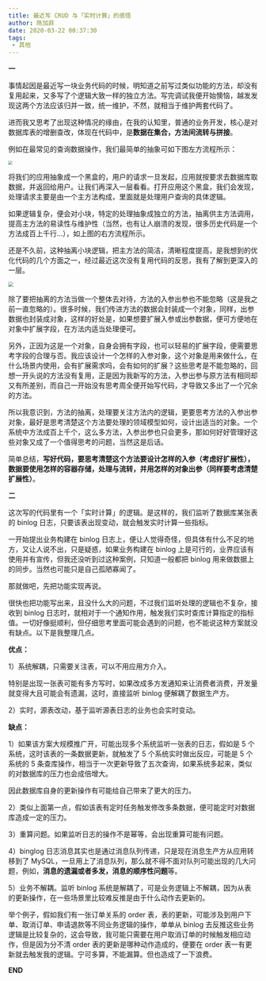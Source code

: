 ```yaml
---
title: 最近写 CRUD 与「实时计算」的感悟
author: 陈加菲
date: 2020-03-22 00:37:30
tags:
 - 其他
---
```


**一**

事情起因是最近写一块业务代码的时候，明知道之前写过类似功能的方法，却没有复用起来，又多写了个逻辑大致一样的独立方法。写完调试我便开始懊恼，越发发现这两个方法应该归并一致，统一维护，不然，就相当于维护两套代码了。

进而我又思考了出现这种情况的缘由，在我的认知里，普通的业务开发，核心是对数据库表的增删查改，体现在代码中，是**数据在集合，方法间流转与拼接**。

例如在最常见的查询数据操作，我们最简单的抽象可如下图左方流程所示：

<img src="https://jluncc-blog.oss-cn-hangzhou.aliyuncs.com/images/thinking-about-recent-work/ordinary-process.png" style="zoom:50%;" />

将我们的应用抽象成一个黑盒的，用户的请求一旦发起，应用就按要求去数据库取数据，并返回给用户。让我们再深入一层看看。打开应用这个黑盒，我们会发现，处理请求主要是由一个主方法构成，里面就是处理用户查询的具体逻辑。

如果逻辑复杂，便会对小块，特定的处理抽象成独立的方法，抽离供主方法调用，提高主方法的易读性与维护性（当然，也有让人崩溃的发现，很多历史代码是一个方法成百上千行...），如上图的右方流程所示。

还是不久前，这种抽离小块逻辑，把主方法的简洁，清晰程度提高，是我想到的优化代码的几个方面之一，经过最近这次没有复用代码的反思，我有了解到更深入的一层。

<img src="https://jluncc-blog.oss-cn-hangzhou.aliyuncs.com/images/thinking-about-recent-work/in-out-parameter.png" style="zoom:60%;" />

除了要把抽离的方法当做一个整体去对待，方法的入参出参也不能忽略（这是我之前一直忽略的）。很多时候，我们传进方法的数据会封装成一个对象，同样，出参数据也封装成对象，这样的好处是，如果想要扩展入参或出参数据，便可方便地在对象中扩展字段，在方法内适当处理便可。

另外，正因为这是一个对象，自身会拥有字段，也可以轻易的扩展字段，便需要思考字段的合理与否。我应该设计一个怎样的入参对象，这个对象是用来做什么，在什么场景内使用，会有扩展需求吗，会有如何的扩展？这些思考是不能忽略的，回想一开头说的方法没有复用，正是因为我新写的方法，入参出参与原方法有相同却又有所差别，而自己一开始没有思考周全便开始写代码，才导致又多出了一个冗余的方法。

所以我意识到，方法的抽离，处理要关注方法内的逻辑，更要思考方法的入参出参对象，最好是思考清楚这个方法要处理的领域模型如何，设计出适当的对象。一个系统中方法成百上千个，这么多方法，入参出参也只会更多，那如何好好管理好这些对象又成了一个值得思考的问题，当然这是后话。

简单总结，**写好代码，要思考清楚这个方法要设计怎样的入参（考虑好扩展性），数据要使用怎样的容器存储，处理与流转，并用怎样的对象出参（同样要考虑清楚扩展性）**。

**二**

这次写的代码里有一个「实时计算」的逻辑。是这样的，我们监听了数据库某张表的 binlog 日志，只要该表出现变动，就会触发实时计算一些指标。

一开始提出业务构建在 binlog 日志上，便让人觉得奇怪，但具体有什么不足的地方，又让人说不出，只是疑惑，如果业务构建在 binlog 上是可行的，业界应该有使用并有宣传，但我还没听到过这种案例，只知道一般都把 binlog 用来做数据上的同步。当然也可能只是自己孤陋寡闻了。

那就做吧，先把功能实现再说。

很快也把功能写出来，且没什么大的问题，不过我们监听处理的逻辑也不复杂，接收到 binlog 日志时，就相对于一个通知作用，触发我们实时查库计算指定的指标值。一切好像挺顺利，但仔细思考里面可能会遇到的问题，也不能说这种方案就没有缺点。以下是我整理几点。

**优点：**

1）系统解耦，只需要关注表，可以不用应用方介入。

特别是出现一张表可能有多方写时，如果改成多方发通知来让消费者消费，开发量就变得大且可能会有遗漏，这时，直接监听 binlog 便解耦了数据生产方。

2）实时，源表改动，基于监听源表日志的业务也会实时变动。

**缺点：**

1）如果该方案大规模推广开，可能出现多个系统监听一张表的日志，假如是 5 个系统，这时该表的一条数据更新，就触发了 5 个系统实时做出反应，可能是 5 个系统的 5 条查库操作，相当于一次更新导致了五次查询，如果系统多起来，类似的对数据库的压力也会成倍增大。

因此数据库自身的更新操作有可能给自己带来了更大的压力。

2）类似上面第一点，假如该表有定时任务触发修改多条数据，便可能定时对数据库造成一定的压力。

3）重算问题。如果监听日志的操作不是幂等，会出现重算可能有问题。

4）binglog 日志消息其实也是通过消息队列传递，只是现在消息生产方从应用转移到了 MySQL，一旦用上了消息队列，那么就不得不面对队列可能出现的几大问题，例如，**消息的遗漏或者多发，消息的顺序性问题**等。

5）业务不解耦。监听 binlog 系统是解耦了，可是业务逻辑上不解耦，因为从表的更新操作，在一些场景里比较难反推是由于什么动作去更新的。

举个例子，假如我们有一张订单关系的 order 表，表的更新，可能涉及到用户下单、取消订单、申请退款等不同业务逻辑的操作，单单从 binlog 去反推这些业务逻辑是比较复杂的，这会导致，我可能只需要在用户取消订单的时候触发相应动作，但是因为分不清 order 表的更新是哪种动作造成的，便要在 order 表一有更新就去触发我的逻辑。宁可多算，不能漏算。但也造成了一下浪费。



**END**